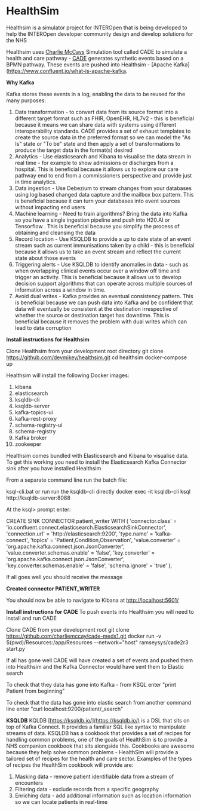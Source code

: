 
# HealthSim

Healthsim is a simulator project for INTEROpen that is being developed to help the INTEROpen developer community design and develop solutions for the NHS

Healthsim uses [Charlie McCays](https://github.com/charliemccay) Simulation tool called CADE to simulate a health and care pathway - [CADE](https://github.com/charliemccay/cade-meds1) generates synthetic events based on a BPMN pathway. These events are pushed into Healthsim -  [Apache Kafka](https://www.confluent.io/what-is-apache-kafka. 

**Why Kafka**

Kafka stores these events in a log, enabling the data to be reused for the many purposes:

1. Data transformation - to convert data from its source format into a different target format such as FHIR, OpenEHR, HL7v2 - this is beneficial because it means we can share data with systems using different interoperability standards. CADE provides a set of exhaust templates to create the source data in the preferred format so we can model the "As Is" state or "To be" state and then apply a set of transformations to produce the target data in the format(s) desired
2. Analytics - Use elasticsearch and Kibana to visualise the data stream in real time - for example to show admissions or discharges from a hospital. This is beneficial because it allows us to explore our care pathway end to end from a commissioners perspective and provide just in time analytics.
3. Data ingestion - Use Debezium to stream changes from your databases using log based changed data capture and the mailbox box pattern. This is beneficial because it can turn your databases into event sources without impacting end users
4. Machine learning - Need to train algorithms? Bring the data into Kafka so you have a single ingestion pipeline and push into H20.AI or Tensorflow . This is beneficial because you simplify the process of obtaining and cleansing the data
5.  Record location - Use KSQLDB to provide a up to date state of an event stream such as current immunisations taken by a child - this is beneficial because it allows us to take an event stream and reflect the current state about those events
6. Triggering alerts - Use KSQLDB to identify anomalies in data - such as when overlapping clinical events occur over a window off time and trigger an activity. This is beneficial because it allows us to develop decision support algorithms that can operate across multiple sources of information across a window in time.
7. Avoid dual writes - Kafka provides an eventual consistency pattern. This is beneficial because we can push data into Kafka and be confident that data will eventually be consistent at the destination irrespective of whether the source or destination target has downtime. This is beneficial because it removes the problem with dual writes which can lead to data corruption

**Install instructions for Healthsim**

Clone Healthsim from your development root directory
git clone https://github.com/devmikey/healthsim.git
cd healthsim
docker-compose up

Healthsim will install the following Docker images:

1. kibana
2. elasticsearch
3. ksqldb-cli
4. ksqldb-server
5. kafka-topics-ui
6. kafka-rest-proxy
7. schema-registry-ui
8. schema-registry
9. Kafka broker
10. zookeeper

Healthsim comes bundled with Elasticsearch and Kibana to visualise data. To get this working you need to install the Elasticsearch Kafka Connector sink after you have installed Healthsim

From a separate command line run the batch file:

ksql-cli.bat
or run run the ksqldb-cli directly
docker exec -it ksqldb-cli ksql http://ksqldb-server:8088

At the ksql> prompt enter:

CREATE SINK CONNECTOR patient_writer WITH (
    'connector.class' = 'io.confluent.connect.elasticsearch.ElasticsearchSinkConnector',
    'connection.url' = 'http://elasticsearch:9200',
    'type.name' = 'kafka-connect',
    'topics' = 'Patient,Condition,Observation',
    'value.converter' = 'org.apache.kafka.connect.json.JsonConverter',
    'value.converter.schemas.enable' = 'false',
    'key.converter' = 'org.apache.kafka.connect.json.JsonConverter',
    'key.converter.schemas.enable' = 'false',
    'schema.ignore' = 'true'
);

If all goes well you should receive the message

 **Created connector PATIENT_WRITER**

You should now be able to navigate to Kibana at [http://localhost:5601/](http://localhost:5601/)

**Install instructions for CADE**
To push events into Healthsim you will need to install and run CADE

Clone CADE from your development root
git clone https://github.com/charliemccay/cade-meds1.git
docker run -v $(pwd)/Resources:/app/Resources --network="host" ramseysys/cade2r3 start.py`

If all has gone well CADE will have created a set of events and pushed them into Healthsim and the Kafka Connector would have sent them to Elastic search

To check that they data has gone into Kafka - from KSQL enter "print Patient from beginning"

To check that the data has gone into elastic search from another command line enter "curl localhost:9200/patient/_search"

**KSQLDB**
KQLDB [https://ksqldb.io/](https://ksqldb.io/) is a DSL that sits on top of Kafka Connect. It provides a familiar SQL like syntax to manipulate streams of data. KSQLDB has a cookbook that provides a set of recipes for handling common problems,  one of the goals of HealthSim is to provide a NHS companion cookbook that sits alongside this. Cookbooks are awesome because they help solve common problems - HealthSim will provide a tailored set of recipes for the health and care sector. Examples of the types of recipes the HealthSim cookbook will provide are:

1. Masking data - remove patient identifiable data from a stream of encounters
2. Filtering data - exclude records from a specific geography
3. Enriching data - add additional information such as location information so we can locate patients in real-time
